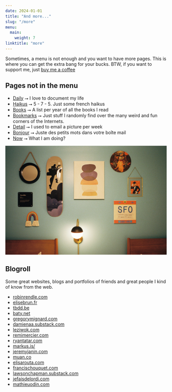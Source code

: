 ```yaml
---
date: 2024-01-01
title: "And more..."
slug: "/more"
menu:
  main:
    weight: 7
linktitle: "more"
---
```


Sometimes, a menu is not enough and you want to have more pages. 
This is where you can get the extra bang for your bucks. BTW, if you want to support me, just [buy me a coffee](https://ko-fi.com/bonjouryannick)

## Pages not in the menu

- [Daily](/daily) ⭢ I love to document my life
- [Haikus](/haikus) ⭢ 5 - 7 - 5. Just some french haikus
- [Books](/books) ⭢ A list per year of all the books I read
- [Bookmarks](/bookmarks) ⭢ Just stuff I randomly find over the many weird and fun corners of the Internets.
- [Detail](/detail) ⭢ I used to email a picture per week
- [Bonjour](/bonjour) ⭢ Juste des petits mots dans votre boîte mail
- [Now](/now) ⭢ What I am doing?

![](more.webp)

## Blogroll


Some great websites, blogs and portfolios of friends and great people I kind of know from the web.

- [robinrendle.com](https://robinrendle.com)
- [elisebrun.fr](https://elisebrun.fr)
- [tbdd.be](https://tbdd.be)
- [baty.net](https://baty.net)
- [gregorymignard.com](https://gregorymignard.com)
- [damienaa.substack.com](https://damienaa.substack.com)
- [leziwok.com](https://leziwok.com)
- [remimercier.com](https://remimercier.com)
- [ryantatar.com](https://www.ryantatar.com)
- [markus.is/](https://markus.is/)
- [jeremyjanin.com](https://jeremyjanin.com)
- [muan.co](https://muan.co)
- [elisarouta.com](https://www.elisarouta.com)
- [francischouquet.com](https://francischouquet.com)
- [lawsonchapman.substack.com](https://lawsonchapman.substack.com)
- [jefaisdelordi.com](https://jefaisdelordi.com)
- [mathieuodin.com](https://mathieuodin.com)
